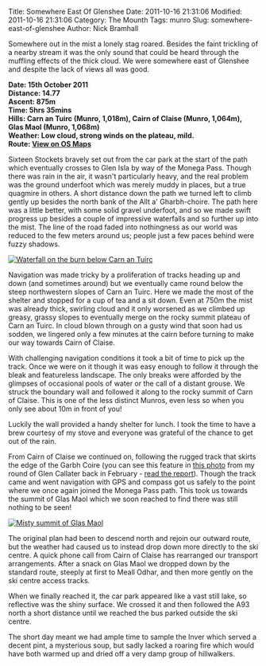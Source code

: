 Title: Somewhere East Of Glenshee
Date: 2011-10-16 21:31:06
Modified: 2011-10-16 21:31:06
Category: The Mounth
Tags: munro
Slug: somewhere-east-of-glenshee
Author: Nick Bramhall

Somewhere out in the mist a lonely stag roared. Besides the faint trickling of a nearby stream it was the only sound that could be heard through the muffling effects of the thick cloud. We were somewhere east of Glenshee and despite the lack of views all was good.

**Date: 15th October 2011  
Distance: 14.77  
Ascent:  875m  
Time: 5hrs 35mins  
Hills: Carn an Tuirc (Munro, 1,018m), Cairn of Claise (Munro, 1,064m), Glas Maol (Munro, 1,068m)  
Weather: Low cloud, strong winds on the plateau, mild.  
Route: [View on OS Maps](https://www.invertedworld.co.uk/hillwalking/trip/360)**

Sixteen Stockets bravely set out from the car park at the start of the path which eventually crosses to Glen Isla by way of the Monega Pass. Though there was rain in the air, it wasn't particularly heavy, and the real problem was the ground underfoot which was merely muddy in places, but a true quagmire in others. A short distance down the path we turned left to climb gently up besides the north bank of the Allt a' Gharbh-choire. The path here was a little better, with some solid gravel underfoot, and so we made swift progress up besides a couple of impressive waterfalls and so further up into the mist. The line of the road faded into nothingness as our world was reduced to the few meters around us; people just a few paces behind were fuzzy shadows.

<!--more-->

[![Waterfall on the burn below Carn an Tuirc](http://farm7.static.flickr.com/6226/6247341761_df4c8d8822_b.jpg)](http://www.flickr.com/photos/53725815@N00/6247341761)

Navigation was made tricky by a proliferation of tracks heading up and down (and sometimes around) but we eventually came round below the steep northwestern slopes of Carn an Tuirc. Here we made the most of the shelter and stopped for a cup of tea and a sit down. Even at 750m the mist was already thick, swirling cloud and it only worsened as we climbed up greasy, grassy slopes to eventually merge on the rocky summit plateau of Carn an Tuirc. In cloud blown through on a gusty wind that soon had us sodden, we lingered only a few minutes at the cairn before turning to make our way towards Cairn of Claise.

With challenging navigation conditions it took a bit of time to pick up the track. Once we were on it though it was easy enough to follow it through the bleak and featureless landscape. The only breaks were afforded by the glimpses of occasional pools of water or the call of a distant grouse. We struck the boundary wall and followed it along to the rocky summit of Carn of Claise. This is one of the less distinct Munros, even less so when you only see about 10m in front of you!

Luckily the wall provided a handy shelter for lunch. I took the time to have a brew courtesy of my stove and everyone was grateful of the chance to get out of the rain. 

From Cairn of Claise we continued on, following the rugged track that skirts the edge of the Garbh Coire (you can see this feature in [this photo](http://www.flickr.com/photos/black_friction/5487274744/in/set-72157626148931166) from my round of Glen Callater back in February - [read the report](/blog/2011/02/glen-tanar-circuit/)). Though the track came and went navigation with GPS and compass got us safely to the point where we once again joined the Monega Pass path. This took us towards the summit of Glas Maol which we soon reached to find there was still nothing to be seen!

[![Misty summit of Glas Maol](http://farm7.static.flickr.com/6119/6247851856_8e20d9af5f_b.jpg)](http://www.flickr.com/photos/53725815@N00/6247851856)

The original plan had been to descend north and rejoin our outward route, but the weather had caused us to instead drop down more directly to the ski centre. A quick phone call from Cairn of Claise has rearranged our transport arrangements. After a snack on Glas Maol we dropped down by the standard route, steeply at first to Meall Odhar, and then more gently on the ski centre access tracks.

When we finally reached it, the car park appeared like a vast still lake, so reflective was the shiny surface. We crossed it and then followed the A93 north a short distance until we reached the bus parked outside the ski centre. 

The short day meant we had ample time to sample the Inver which served a decent pint, a mysterious soup, but sadly lacked a roaring fire which would have both warmed up and dried off a very damp group of hillwalkers.
